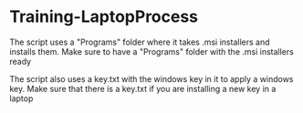 # Training-LaptopProcess

The script uses a "Programs" folder where it takes .msi installers and installs them. Make sure to have a "Programs" folder with the .msi installers ready

The script also uses a key.txt with the windows key in it to apply a windows key. Make sure that there is a key.txt if you are installing a new key in a laptop
